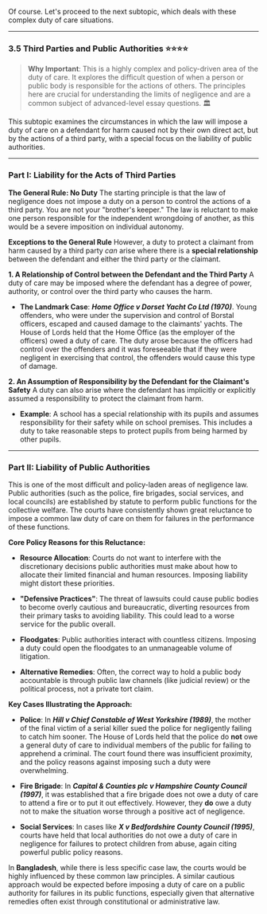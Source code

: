 Of course. Let's proceed to the next subtopic, which deals with these complex duty of care situations.

---

### 3.5 Third Parties and Public Authorities ⭐⭐⭐⭐

> **Why Important**: This is a highly complex and policy-driven area of the duty of care. It explores the difficult question of when a person or public body is responsible for the actions of others. The principles here are crucial for understanding the limits of negligence and are a common subject of advanced-level essay questions. 🏛️

This subtopic examines the circumstances in which the law will impose a duty of care on a defendant for harm caused not by their own direct act, but by the actions of a third party, with a special focus on the liability of public authorities.

---

### Part I: Liability for the Acts of Third Parties

**The General Rule: No Duty** The starting principle is that the law of negligence does not impose a duty on a person to control the actions of a third party. You are not your "brother's keeper." The law is reluctant to make one person responsible for the independent wrongdoing of another, as this would be a severe imposition on individual autonomy.

**Exceptions to the General Rule** However, a duty to protect a claimant from harm caused by a third party _can_ arise where there is a **special relationship** between the defendant and either the third party or the claimant.

**1. A Relationship of Control between the Defendant and the Third Party** A duty of care may be imposed where the defendant has a degree of power, authority, or control over the third party who causes the harm.

- **The Landmark Case**: **_Home Office v Dorset Yacht Co Ltd (1970)_**. Young offenders, who were under the supervision and control of Borstal officers, escaped and caused damage to the claimants' yachts. The House of Lords held that the Home Office (as the employer of the officers) owed a duty of care. The duty arose because the officers had control over the offenders and it was foreseeable that if they were negligent in exercising that control, the offenders would cause this type of damage.
    

**2. An Assumption of Responsibility by the Defendant for the Claimant's Safety** A duty can also arise where the defendant has implicitly or explicitly assumed a responsibility to protect the claimant from harm.

- **Example**: A school has a special relationship with its pupils and assumes responsibility for their safety while on school premises. This includes a duty to take reasonable steps to protect pupils from being harmed by other pupils.
    

---

### Part II: Liability of Public Authorities

This is one of the most difficult and policy-laden areas of negligence law. Public authorities (such as the police, fire brigades, social services, and local councils) are established by statute to perform public functions for the collective welfare. The courts have consistently shown great reluctance to impose a common law duty of care on them for failures in the performance of these functions.

**Core Policy Reasons for this Reluctance:**

- **Resource Allocation**: Courts do not want to interfere with the discretionary decisions public authorities must make about how to allocate their limited financial and human resources. Imposing liability might distort these priorities.
    
- **"Defensive Practices"**: The threat of lawsuits could cause public bodies to become overly cautious and bureaucratic, diverting resources from their primary tasks to avoiding liability. This could lead to a worse service for the public overall.
    
- **Floodgates**: Public authorities interact with countless citizens. Imposing a duty could open the floodgates to an unmanageable volume of litigation.
    
- **Alternative Remedies**: Often, the correct way to hold a public body accountable is through public law channels (like judicial review) or the political process, not a private tort claim.
    

**Key Cases Illustrating the Approach:**

- **Police**: In **_Hill v Chief Constable of West Yorkshire (1989)_**, the mother of the final victim of a serial killer sued the police for negligently failing to catch him sooner. The House of Lords held that the police do **not** owe a general duty of care to individual members of the public for failing to apprehend a criminal. The court found there was insufficient proximity, and the policy reasons against imposing such a duty were overwhelming.
    
- **Fire Brigade**: In **_Capital & Counties plc v Hampshire County Council (1997)_**, it was established that a fire brigade does not owe a duty of care to attend a fire or to put it out effectively. However, they **do** owe a duty not to make the situation worse through a positive act of negligence.
    
- **Social Services**: In cases like **_X v Bedfordshire County Council (1995)_**, courts have held that local authorities do not owe a duty of care in negligence for failures to protect children from abuse, again citing powerful public policy reasons.
    

In **Bangladesh**, while there is less specific case law, the courts would be highly influenced by these common law principles. A similar cautious approach would be expected before imposing a duty of care on a public authority for failures in its public functions, especially given that alternative remedies often exist through constitutional or administrative law.